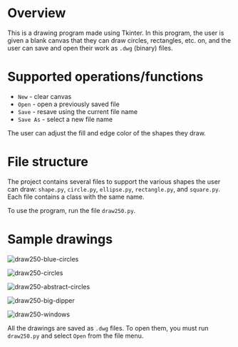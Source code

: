 # Overview
This is a drawing program made using Tkinter. In this program, the user is given a blank canvas that they can draw circles, rectangles, etc. on, and the user can save and open their work as `.dwg` (binary) files. 

# Supported operations/functions
* `New` - clear canvas 
* `Open` - open a previously saved file
* `Save` - resave using the current file name
* `Save As` - select a new file name

The user can adjust the fill and edge color of the shapes they draw.

# File structure
The project contains several files to support the various shapes the user can draw: `shape.py`, `circle.py`, `ellipse.py`, `rectangle.py`, and `square.py`. Each file contains a class with the same name.

To use the program, run the file `draw250.py`.

# Sample drawings
![draw250-blue-circles](https://user-images.githubusercontent.com/78334282/138126629-51e10338-da07-4284-a98e-cf9c423b5601.png)


![draw250-circles](https://user-images.githubusercontent.com/78334282/138127037-dad892ed-d2e5-46ba-8c82-9fa309aa8486.png)

![draw250-abstract-circles](https://user-images.githubusercontent.com/78334282/138127068-4309d0b7-def5-4c12-9020-4c5954925a9c.png)

![draw250-big-dipper](https://user-images.githubusercontent.com/78334282/138127107-01f19552-a094-4d4e-b227-4d4ce25fab9b.png)

![draw250-windows](https://user-images.githubusercontent.com/78334282/138127131-086ba56d-b7d2-4d8e-a839-d0422203c7a7.png)

All the drawings are saved as `.dwg` files. To open them, you must run `draw250.py` and select `Open` from the file menu.
